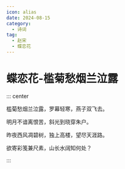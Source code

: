 ```yaml
---
icon: alias
date: 2024-08-15
category:
  - 诗词
tag:
  - 赵宋
  - 蝶恋花
---
```


# 蝶恋花-槛菊愁烟兰泣露

<!-- more -->


::: center 

槛菊愁烟兰泣露，罗幕轻寒，燕子双飞去。

明月不谙离恨苦，斜光到晓穿朱户。

昨夜西风凋碧树，独上高楼，望尽天涯路。

欲寄彩笺兼尺素，山长水阔知何处？

:::